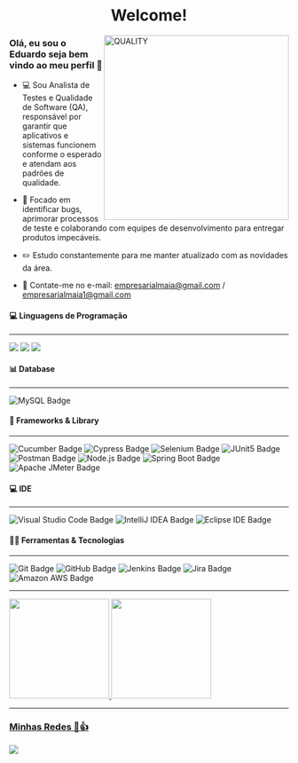 <h1 align="center">Welcome!</h1>

<img align="right" src="https://github.com/empresarialmaia/empresarialmaia/assets/141971327/056615ab-adbf-455a-a361-0ad98e76a650" width="333" height="333" alt="QUALITY">



### Olá, eu sou o Eduardo seja bem vindo ao meu perfil 👋

      

- 💻 Sou Analista de Testes e Qualidade de Software (QA), responsável por garantir que aplicativos e sistemas funcionem conforme o esperado e atendam aos padrões de qualidade.

- 🐞 Focado em identificar bugs, aprimorar processos de teste e colaborando com equipes de desenvolvimento para entregar produtos impecáveis.

- ✏️ Estudo constantemente para me manter atualizado com as novidades da área.

- 📧 Contate-me no e-mail:
      empresarialmaia@gmail.com / empresarialmaia1@gmail.com
 

#### 💻 Linguagens de Programação 
---
<p>
<img src=https://img.shields.io/badge/Java-ED8B00?style=flat&logo=openjdk&logoColor=white>
	    <img src=https://img.shields.io/badge/JavaScript-F7DF1E?logo=javascript&logoColor=000&style=flat-square>		
	   <img src=https://img.shields.io/badge/HTML5-E34F26?style=flat&logo=html5&logoColor=white>
 </p>
 
  
 #### 📊 Database 
 ---
  ![MySQL Badge](https://img.shields.io/badge/MySQL-4479A1?logo=mysql&logoColor=fff&style=flat-square) 


 #### 🚀 Frameworks & Library 
  ---
  ![Cucumber Badge](https://img.shields.io/badge/Cucumber-23D96C?logo=cucumber&logoColor=fff&style=flat-square) ![Cypress Badge](https://img.shields.io/badge/Cypress-69D3A7?logo=cypress&logoColor=fff&style=flat-square)  ![Selenium Badge](https://img.shields.io/badge/Selenium-43B02A?logo=selenium&logoColor=fff&style=flat-square) ![JUnit5 Badge](https://img.shields.io/badge/JUnit5-25A162?logo=junit5&logoColor=fff&style=flat-square)   ![Postman Badge](https://img.shields.io/badge/Postman-FF6C37?logo=postman&logoColor=fff&style=flat-square)  ![Node.js Badge](https://img.shields.io/badge/Node.js-5FA04E?logo=nodedotjs&logoColor=fff&style=flat-square) ![Spring Boot Badge](https://img.shields.io/badge/Spring%20Boot-6DB33F?logo=springboot&logoColor=fff&style=flat-square)    ![Apache JMeter Badge](https://img.shields.io/badge/Apache%20JMeter-D22128?logo=apachejmeter&logoColor=fff&style=flat-square)

   
 ####  💻 IDE
 ---
 ![Visual Studio Code Badge](https://img.shields.io/badge/Visual%20Studio%20Code-007ACC?logo=visualstudiocode&logoColor=fff&style=flat-square)   ![IntelliJ IDEA Badge](https://img.shields.io/badge/IntelliJ%20IDEA-000?logo=intellijidea&logoColor=fff&style=flat-square)  ![Eclipse IDE Badge](https://img.shields.io/badge/Eclipse%20IDE-2C2255?logo=eclipseide&logoColor=fff&style=flat-square)
 
 ####  🧑‍💻 Ferramentas & Tecnologias
  ---
 ![Git Badge](https://img.shields.io/badge/Git-F05032?logo=git&logoColor=fff&style=flat-square) ![GitHub Badge](https://img.shields.io/badge/GitHub-181717?logo=github&logoColor=fff&style=flat-square)     ![Jenkins Badge](https://img.shields.io/badge/Jenkins-D24939?logo=jenkins&logoColor=fff&style=flat-square)    ![Jira Badge](https://img.shields.io/badge/Jira-0052CC?logo=jira&logoColor=fff&style=flat-square)   ![Amazon AWS Badge](https://img.shields.io/badge/Amazon%20AWS-232F3E?logo=amazonaws&logoColor=fff&style=flat-square)  
 
  ---
  <div>

<a href="https://github.com/empresarialmaia">

<img height="180em" src="https://github-readme-stats.vercel.app/api?username=empresarialmaia&show_icons=true&theme=dark&include_all_commits=true&count_private=true"/>

<img height="180em" src="https://github-readme-stats.vercel.app/api/top-langs/?username=empresarialmaia&layout=compact&langs_count=7&theme=dark"/>
</div>
  
---

### Minhas Redes 🤝👍	

  <a href="https://www.linkedin.com/in/eduardo-maia-rocha-7739a0a4" target="_blank"><img src="https://img.shields.io/badge/-LinkedIn-%230077B5?style=for-the-badge&logo=linkedin&logoColor=white" target="_blank"></a>


